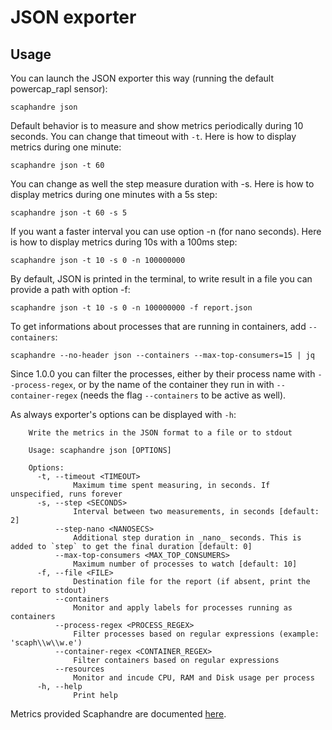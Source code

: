 # JSON exporter

## Usage

You can launch the JSON exporter this way (running the default powercap_rapl sensor):

<!-- mdbook-xgettext:skip -->
```
scaphandre json
```

Default behavior is to measure and show metrics periodically during 10 seconds. You can change that timeout with `-t`. Here is how to display metrics during one minute:

<!-- mdbook-xgettext:skip -->
```
scaphandre json -t 60
```

You can change as well the step measure duration with -s. Here is how to display metrics during one minutes with a 5s step:

<!-- mdbook-xgettext:skip -->
```
scaphandre json -t 60 -s 5
```

If you want a faster interval you can use option -n (for nano seconds). Here is how to display metrics during 10s with a 100ms step:

<!-- mdbook-xgettext:skip -->
```
scaphandre json -t 10 -s 0 -n 100000000
```

By default, JSON is printed in the terminal, to write result in a file you can provide a path with option -f:

<!-- mdbook-xgettext:skip -->
```
scaphandre json -t 10 -s 0 -n 100000000 -f report.json
```

To get informations about processes that are running in containers, add `--containers`:

<!-- mdbook-xgettext:skip -->
```
scaphandre --no-header json --containers --max-top-consumers=15 | jq
```

Since 1.0.0 you can filter the processes, either by their process name with `--process-regex`, or by the name of the container they run in with `--container-regex` (needs the flag `--containers` to be active as well).

As always exporter's options can be displayed with `-h`:

<!-- mdbook-xgettext:skip -->
```
	Write the metrics in the JSON format to a file or to stdout

    Usage: scaphandre json [OPTIONS]

    Options:
      -t, --timeout <TIMEOUT>
              Maximum time spent measuring, in seconds. If unspecified, runs forever
      -s, --step <SECONDS>
              Interval between two measurements, in seconds [default: 2]
          --step-nano <NANOSECS>
              Additional step duration in _nano_ seconds. This is added to `step` to get the final duration [default: 0]
          --max-top-consumers <MAX_TOP_CONSUMERS>
              Maximum number of processes to watch [default: 10]
      -f, --file <FILE>
              Destination file for the report (if absent, print the report to stdout)
          --containers
              Monitor and apply labels for processes running as containers
          --process-regex <PROCESS_REGEX>
              Filter processes based on regular expressions (example: 'scaph\\w\\w.e')
          --container-regex <CONTAINER_REGEX>
              Filter containers based on regular expressions
          --resources
              Monitor and incude CPU, RAM and Disk usage per process
      -h, --help
              Print help
```

Metrics provided Scaphandre are documented [here](references/metrics.md).